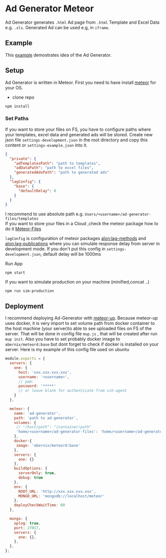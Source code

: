 # Ad Generator Meteor

Ad Generator generates `.html` Ad page from `.html` Template and Excel Data e.g. `.xls`. Generated Ad can be used e.g, in `iframe`.

## Example

This [example](http://www.screencast.com/t/MKjvyQhHZ) demostrates idea of the Ad Generator.

## Setup

Ad Generator is written in Meteor. First you need to have install [meteor](https://www.meteor.com/) for your OS.

* clone repo 
```shell 
npm install
```

### Set Paths
If you want to store your files on FS, you have to configure paths where your templates, excel data and generated ads will be stored. Create new json file `settings-development.json` in the root directory and copy this content or `settings-example.json` into it.

```json
{
  "private": {
    "adTemplatesPath": "path to templates",
    "adDataPath": "path to excel files",
    "generatedAdsPath": "path to generated ads"
  },
  "lagConfig": {
    "base": {
      "defaultDelay": 0
    }
  }
}
```
I recommend to use absolute path e.g. `Users/<username>/ad-generator-files/templates`  
If you want to store your files in a Cloud ,check the meteor package how to do it [Meteor-Files](https://github.com/VeliovGroup/Meteor-Files)

`lagConfig` is configuration of meteor packages [alon:lag-methods](https://github.com/MasterAM/meteor-lag-methods) and [alon:lag-publications](https://github.com/MasterAM/meteor-lag-publications) where you can simulate response delay from server in development mode. If you don't put this config in `settings-development.json`, default delay will be 1000ms

Run App

```shell
npm start
```

If you want to simulate production on your machine (minified,concat ..)
```shell
npm run sim-production
```
## Deployment

I recommend deploying Ad-Generator with [meteor-up](https://github.com/kadirahq/meteor-up). Because meteor-up uses docker, it is very import to set volume path from docker container to the host machine (your server)to able to see uploaded files on FS of the server. That will be done in config file  `mup.js` , that will be created after run `mup init`.
Also you have to set probably docker image to `abernix/meteord:base` but dont forget  to check if docker is installed on your server. Here is my example of this config file used on ubuntu
```js
module.exports = {
  servers: {
    one: {
      host: 'xxx.xxx.xxx.xxx',
      username: '<username>',
      // pem:
      password: '*****'
      // or leave blank for authenticate from ssh-agent
    }
  },

  meteor: {
    name: 'ad-generator',
    path: 'path to ad-generator',
    volumes: {
     // "/host/path": "/container/path"
     'home/<username>/ad-generator-files': 'home/<username>/ad-generator-files'
    },
    docker:{
     image: 'abernix/meteord:base'
    },
    servers: {
      one: {}
    },
    buildOptions: {
      serverOnly: true,
      debug: true
    },
    env: {
      ROOT_URL: 'http://xxx.xxx.xxx.xxx',
      MONGO_URL: 'mongodb://localhost/meteor'
    },
    deployCheckWaitTime: 60
  },

  mongo: {
    oplog: true,
    port: 27017,
    servers: {
      one: {},
    },
  },
};
```


